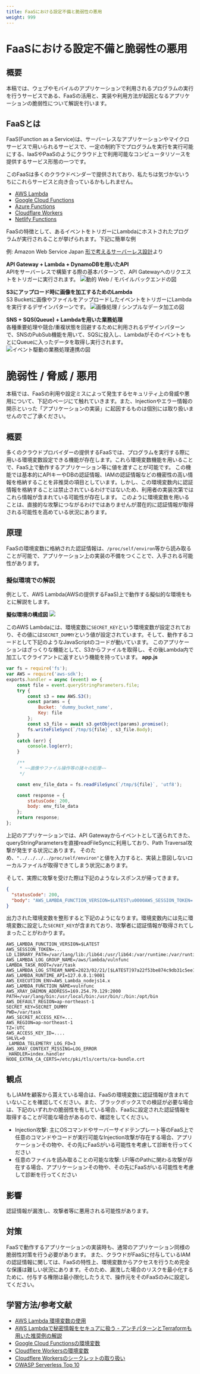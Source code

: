 ```yaml
---
title: FaaSにおける設定不備と脆弱性の悪用
weight: 999
---
```


# FaaSにおける設定不備と脆弱性の悪用
## 概要
本稿では、ウェブやモバイルのアプリケーションで利用されるプログラムの実行を行うサービスである、FaaSの活用と、実装や利用方法が起因となるアプリケーションの脆弱性について解説を行います。

## FaaSとは
FaaS(Function as a Service)は、サーバーレスなアプリケーションやマイクロサービスで用いられるサービスで、一定の制約下でプログラムを実行を実行可能にする、IaaSやPaaSのようにクラウド上で利用可能なコンピュータリソースを提供するサービス形態の一つです。

このFaaSは多くのクラウドベンダーで提供されており、私たちは気づかないうちにこれらサービスと向き合っているかもしれません。

- [AWS Lambda](https://aws.amazon.com/jp/lambda/)
- [Google Cloud Functions](https://cloud.google.com/functions?hl=ja)
- [Azure Functions](https://azure.microsoft.com/ja-jp/products/functions/)
- [Cloudflare Workers](https://www.cloudflare.com/ja-jp/products/workers/)
- [Netlify Functions](https://www.netlify.com/products/functions/)

FaaSの特徴として、あるイベントをトリガーにLambdaにホストされたプログラムが実行されることが挙げられます。下記に簡単な例

例: Amazon Web Service Japan [形で考えるサーバーレス設計](https://aws.amazon.com/jp/serverless/patterns/serverless-pattern/)より

**API Gateway + Lambda + DynamoDBを用いたAPI**<br>
APIをサーバーレスで構築する際の基本パターンで、API Gatewayへのリクエストをトリガーに実行されます。
![動的 Web / モバイルバックエンドの図](image/Pattern-DynamicWeb.3ba6461f647c5156223f5b6710f151c7c542a67a.png)

**S3にアップロード時に画像を加工するためのLambda**<br>
S3 Bucketに画像やファイルをアップロードしたイベントをトリガーにLambdaを実行するデザインパターンです。
![画像処理 / シンプルなデータ加工の図](image/Pattern-S3-processing.0a24e9465dec531156f56ce1c961d00a8e529f3a.png)

**SNS + SQS(Queue) + Lambdaを用いた業務処理**<br>
各種重要処理や競合/重複状態を回避するために利用されるデザインパターンで、SNSのPubSub機能を用いて、SQSに投入し、LambdaがそのイベントをもとにQueueに入ったデータを取得し実行されます。
![イベント駆動の業務処理連携の図](image/Pattern-Integration.77b207fd045bc2283fe06cb76dc934764ca7114a.png)

# 脆弱性 / 脅威 / 悪用

本稿では、FaaSの利用や設定ミスによって発生するセキュリティ上の脅威や悪用について、下記のページにて触れていきます。また、Injectionやエラー情報の開示といった「アプリケーションの実装」に起因するものは個別には取り扱いませんのでご了承ください。

## 概要

多くのクラウドプロバイダーの提供するFaaSでは、プログラムを実行する際に用いる環境変数設定できる機能が存在します。これら環境変数機能を用いることで、FaaS上で動作するアプリケーション等に値を渡すことが可能です。
この機能では基本的にAPIキーやDBの認証情報、IAMの認証情報などの機密性の高い情報を格納することを非推奨の項目としています。しかし、この環境変数内に認証情報を格納することは禁止されているわけではないため、利用者の実装次第ではこれら情報が含まれている可能性が存在します。
このように環境変数を用いることは、直接的な攻撃につながるわけではありませんが潜在的に認証情報が取得される可能性を高めている状況にあります。

## 原理

FaaSの環境変数に格納された認証情報は、`/proc/self/environ`等から読み取ることが可能で、アプリケーション上の実装の不備をつくことで、入手される可能性があります。

### 擬似環境での解説

例として、AWS Lambda(AWSの提供するFaaS)上で動作する擬似的な環境をもとに解説をします。

**擬似環境の構成図**
![](./image/Pasted-image-20230221233149.png)

このAWS Lambdaには、環境変数に`SECRET_KEY`という環境変数が設定されており、その値には`SECRET_DUMMY`という値が設定されています。そして、動作するコードとして下記のようなJavaScriptのコードが動いています。
このアプリケーションはざっくりな機能として、S3からファイルを取得し、その後Lambda内で加工してクライアントに返すという機能を持っています。
**app.js**
```js
var fs = require('fs');
var AWS = require('aws-sdk');
exports.handler = async (event) => {
    const file = event.queryStringParameters.file;
    try {
        const s3 = new AWS.S3();
        const params = {
            Bucket: 'dummy_bucket_name',
            Key: file
        };
        const s3_file = await s3.getObject(params).promise();
        fs.writeFileSync(`/tmp/${file}`, s3_file.Body);
    }
    catch (err) {
        console.log(err);
    }

    /**
     * ~~画像やファイル操作等の諸々の処理~~
     */

    const env_file_data = fs.readFileSync(`/tmp/${file}`, 'utf8');

    const response = {
        statusCode: 200,
        body: env_file_data
    };
    return response;
};

```

上記のアプリケーションでは、API Gatewayからイベントとして送られてきた、queryStringParametersを直接readFileSyncに利用しており、Path Traversal攻撃が発生する状況にあります。
そのため、`"../../../../proc/self/environ"`と値を入力すると、実装上意図しないローカルファイルが取得できてしまう状況にあります。

そして、実際に攻撃を受けた際は下記のようなレスポンスが帰ってきます。

```json
{
  "statusCode": 200,
  "body": "AWS_LAMBDA_FUNCTION_VERSION=$LATEST\u0000AWS_SESSION_TOKEN=...\u0000LD_LIBRARY_PATH=/var/lang/lib:/lib64:/usr/lib64:/var/runtime:/var/runtime/lib:/var/task:/var/task/lib:/opt/lib\u0000AWS_LAMBDA_LOG_GROUP_NAME=/aws/lambda/vulnfunc\u0000LAMBDA_TASK_ROOT=/var/task\u0000AWS_LAMBDA_LOG_STREAM_NAME=2023/02/21/[$LATEST]97a22f53be874c9db31c5ee126df276e\u0000AWS_LAMBDA_RUNTIME_API=127.0.0.1:9001\u0000AWS_EXECUTION_ENV=AWS_Lambda_nodejs14.x\u0000AWS_LAMBDA_FUNCTION_NAME=vulnfunc\u0000AWS_XRAY_DAEMON_ADDRESS=169.254.79.129:2000\u0000PATH=/var/lang/bin:/usr/local/bin:/usr/bin/:/bin:/opt/bin\u0000AWS_DEFAULT_REGION=ap-northeast-1\u0000SECRET_KEY=SECRET_DUMMY\u0000PWD=/var/task\u0000AWS_SECRET_ACCESS_KEY=...\u0000LAMBDA_RUNTIME_DIR=/var/runtime\u0000LANG=en_US.UTF-8\u0000AWS_LAMBDA_INITIALIZATION_TYPE=on-demand\u0000NODE_PATH=/opt/nodejs/node14/node_modules:/opt/nodejs/node_modules:/var/runtime/node_modules:/var/runtime:/var/task\u0000AWS_REGION=ap-northeast-1\u0000TZ=:UTC\u0000AWS_ACCESS_KEY_ID=....\u0000SHLVL=0\u0000_AWS_XRAY_DAEMON_ADDRESS=....\u0000_AWS_XRAY_DAEMON_PORT=2000\u0000_LAMBDA_TELEMETRY_LOG_FD=3\u0000AWS_XRAY_CONTEXT_MISSING=LOG_ERROR\u0000_HANDLER=index.handler\u0000AWS_LAMBDA_FUNCTION_MEMORY_SIZE=128\u0000NODE_EXTRA_CA_CERTS=/etc/pki/tls/certs/ca-bundle.crt\u0000"
}
```

出力された環境変数を整形すると下記のようになります。環境変数内には先に環境変数に設定した`SECRET_KEY`が含まれており、攻撃者に認証情報が取得されてしまったことがわかります。
```
AWS_LAMBDA_FUNCTION_VERSION=$LATEST
AWS_SESSION_TOKEN=...
LD_LIBRARY_PATH=/var/lang/lib:/lib64:/usr/lib64:/var/runtime:/var/runtime/lib:/var/task:/var/task/lib:/opt/lib
AWS_LAMBDA_LOG_GROUP_NAME=/aws/lambda/vulnfunc
LAMBDA_TASK_ROOT=/var/task
AWS_LAMBDA_LOG_STREAM_NAME=2023/02/21/[$LATEST]97a22f53be874c9db31c5ee126df276e
AWS_LAMBDA_RUNTIME_API=127.0.0.1:9001
AWS_EXECUTION_ENV=AWS_Lambda_nodejs14.x
AWS_LAMBDA_FUNCTION_NAME=vulnfunc
AWS_XRAY_DAEMON_ADDRESS=169.254.79.129:2000
PATH=/var/lang/bin:/usr/local/bin:/usr/bin/:/bin:/opt/bin
AWS_DEFAULT_REGION=ap-northeast-1
SECRET_KEY=SECRET_DUMMY
PWD=/var/task
AWS_SECRET_ACCESS_KEY=...
AWS_REGION=ap-northeast-1
TZ=:UTC
AWS_ACCESS_KEY_ID=....
SHLVL=0
_LAMBDA_TELEMETRY_LOG_FD=3
AWS_XRAY_CONTEXT_MISSING=LOG_ERROR
_HANDLER=index.handler
NODE_EXTRA_CA_CERTS=/etc/pki/tls/certs/ca-bundle.crt
```

## 観点

もしIAMを顧客から貰えている場合は、FaaSの環境変数に認証情報が含まれていないことを確認してください。また、ブラックボックスでの検証が必要な場合は、下記のいずれかの脆弱性を有している場合、FaaSに設定された認証情報を取得することが可能な場合があるので、確認をしてください。

- Injection攻撃: 主にOSコマンドやサーバーサイドテンプレート等のFaaS上で任意のコマンドやコードが実行可能なInjection攻撃が存在する場合、アプリケーションその物や、その先にFaaSがいる可能性を考慮して診断を行ってください
- 任意のファイルを読み取ることの可能な攻撃: LFI等のPathに関わる攻撃が存在する場合、アプリケーションその物や、その先にFaaSがいる可能性を考慮して診断を行ってください

## 影響

認証情報が漏洩し、攻撃者等に悪用される可能性があります。

## 対策

FaaSで動作するアプリケーションの実装時も、通常のアプリケーション同様の脆弱性対策を行う必要があります。
また、クラウドがFaaSに付与しているIAMの認証情報に関しては、FaaSの特性上、環境変数からアクセスを行うため完全な保護は難しい状況にあります。そのため、漏洩した場合のリスクを最小化するために、付与する権限は最小限化したうえで、操作元をそのFaaSのみに設定してください。

## 学習方法/参考文献
- [AWS Lambda 環境変数の使用](https://docs.aws.amazon.com/ja_jp/lambda/latest/dg/configuration-envvars.html)
- [AWS Lambdaで秘密情報をセキュアに扱う - アンチパターンとTerraformも用いた推奨例の解説](https://blog.flatt.tech/entry/lambda_secret_security)
- [Google Cloud Functionsの環境変数](https://cloud.google.com/functions/docs/configuring/env-var?hl=ja)
- [Cloudflere Workersの環境変数](https://developers.cloudflare.com/workers/platform/environment-variables/)
- [Cloudflere Workersのシークレットの取り扱い](https://developers.cloudflare.com/workers/platform/environment-variables/#add-secrets-to-your-project)
- [OWASP Serverless Top 10](https://owasp.org/www-project-serverless-top-10/)